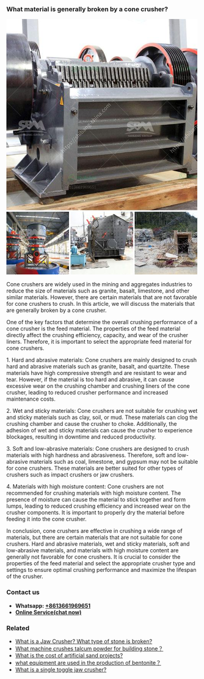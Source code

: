 <h3>What material is generally broken by a cone crusher?</h3><img src='1701744852.jpg' alt=''><p>Cone crushers are widely used in the mining and aggregates industries to reduce the size of materials such as granite, basalt, limestone, and other similar materials. However, there are certain materials that are not favorable for cone crushers to crush. In this article, we will discuss the materials that are generally broken by a cone crusher.</p><p>One of the key factors that determine the overall crushing performance of a cone crusher is the feed material. The properties of the feed material directly affect the crushing efficiency, capacity, and wear of the crusher liners. Therefore, it is important to select the appropriate feed material for cone crushers.</p><p>1. Hard and abrasive materials: Cone crushers are mainly designed to crush hard and abrasive materials such as granite, basalt, and quartzite. These materials have high compressive strength and are resistant to wear and tear. However, if the material is too hard and abrasive, it can cause excessive wear on the crushing chamber and crushing liners of the cone crusher, leading to reduced crusher performance and increased maintenance costs.</p><p>2. Wet and sticky materials: Cone crushers are not suitable for crushing wet and sticky materials such as clay, soil, or mud. These materials can clog the crushing chamber and cause the crusher to choke. Additionally, the adhesion of wet and sticky materials can cause the crusher to experience blockages, resulting in downtime and reduced productivity.</p><p>3. Soft and low-abrasive materials: Cone crushers are designed to crush materials with high hardness and abrasiveness. Therefore, soft and low-abrasive materials such as coal, limestone, and gypsum may not be suitable for cone crushers. These materials are better suited for other types of crushers such as impact crushers or jaw crushers.</p><p>4. Materials with high moisture content: Cone crushers are not recommended for crushing materials with high moisture content. The presence of moisture can cause the material to stick together and form lumps, leading to reduced crushing efficiency and increased wear on the crusher components. It is important to properly dry the material before feeding it into the cone crusher.</p><p>In conclusion, cone crushers are effective in crushing a wide range of materials, but there are certain materials that are not suitable for cone crushers. Hard and abrasive materials, wet and sticky materials, soft and low-abrasive materials, and materials with high moisture content are generally not favorable for cone crushers. It is crucial to consider the properties of the feed material and select the appropriate crusher type and settings to ensure optimal crushing performance and maximize the lifespan of the crusher.</p><h3>Contact us</h3><ul><li><strong>Whatsapp:&nbsp;<a href="https://wa.me/8613661969651">+8613661969651</a></strong></li><li><a href="https://swt.shibang-china.com/?git&amp;zhl&amp;What material is generally broken by a cone crusher"><strong>Online Service(chat now)</strong></a></li></ul><h3>Related</h3><ul><li><a href='What is a Jaw Crusher What type of stone is broken.md'>What is a Jaw Crusher? What type of stone is broken?</a></li><li><a href='What machine crushes talcum powder for building stone？.md'>What machine crushes talcum powder for building stone？</a></li><li><a href='What is the cost of artificial sand projects.md'>What is the cost of artificial sand projects?</a></li><li><a href='what equipment are used in the production of bentonite？.md'>what equipment are used in the production of bentonite？</a></li><li><a href='What is a single toggle jaw crusher.md'>What is a single toggle jaw crusher?</a></li></ul>